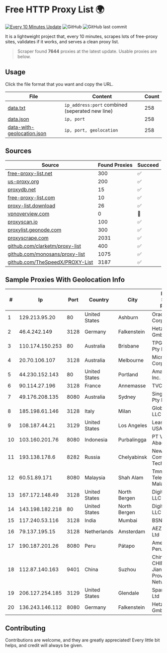 
# Free HTTP Proxy List 🌍

[![Every 10 Minutes Update](https://github.com/mertguvencli/http-proxy-list/actions/workflows/main.yml/badge.svg?branch=main)](https://github.com/mertguvencli/http-proxy-list/actions/workflows/main.yml)
![GitHub](https://img.shields.io/github/license/mertguvencli/http-proxy-list)
![GitHub last commit](https://img.shields.io/github/last-commit/mertguvencli/http-proxy-list)

It is a lightweight project that, every 10 minutes, scrapes lots of free-proxy sites, validates if it works, and serves a clean proxy list.


> Scraper found **7644** proxies at the latest update. Usable proxies are below.

## Usage

Click the file format that you want and copy the URL.


|File|Content|Count|
|----|-------|-----|
|[data.txt](https://raw.githubusercontent.com/mertguvencli/http-proxy-list/main/proxy-list/data.txt)|`ip_address:port` combined (seperated new line)|258|
|[data.json](https://raw.githubusercontent.com/mertguvencli/http-proxy-list/main/proxy-list/data.json)|`ip, port`|258|
|[data-with-geolocation.json](https://raw.githubusercontent.com/mertguvencli/http-proxy-list/main/proxy-list/data-with-geolocation.json)|`ip, port, geolocation`|258|

## Sources

|Source|Found Proxies|Succeed|
|------|-------------|-------|
|[free-proxy-list.net](https://free-proxy-list.net)|300|✅|
|[us-proxy.org](https://www.us-proxy.org)|200|✅|
|[proxydb.net](http://proxydb.net)|15|✅|
|[free-proxy-list.com](https://free-proxy-list.com/?page=&port=&type%5B%5D=http&type%5B%5D=https&up_time=0&search=Search)|10|✅|
|[proxy-list.download](https://www.proxy-list.download/HTTP)|26|✅|
|[vpnoverview.com](https://vpnoverview.com/privacy/anonymous-browsing/free-proxy-servers)|0|🚫|
|[proxyscan.io](https://www.proxyscan.io)|100|✅|
|[proxylist.geonode.com](https://proxylist.geonode.com/api/proxy-list?limit=300&page=1&sort_by=lastChecked&sort_type=desc&protocols=http,https)|300|✅|
|[proxyscrape.com](https://api.proxyscrape.com/v2/?request=displayproxies&protocol=http&timeout=10000&country=all&ssl=all&anonymity=all)|2031|✅|
|[github.com/clarketm/proxy-list](https://raw.githubusercontent.com/clarketm/proxy-list/master/proxy-list-raw.txt)|400|✅|
|[github.com/monosans/proxy-list](https://raw.githubusercontent.com/monosans/proxy-list/main/proxies/http.txt)|1075|✅|
|[github.com/TheSpeedX/PROXY-List](https://raw.githubusercontent.com/TheSpeedX/PROXY-List/master/http.txt)|3187|✅|


## Sample Proxies With Geolocation Info

|#|Ip|Port|Country|City|Internet Service Provider|
|-|--|----|-------|----|-------------------------|
|1|129.213.95.20|80|United States|Ashburn|Oracle Corporation|
|2|46.4.242.149|3128|Germany|Falkenstein|Hetzner Online GmbH|
|3|110.174.150.253|80|Australia|Brisbane|TPG Internet Pty Ltd|
|4|20.70.106.107|3128|Australia|Melbourne|Microsoft Corporation|
|5|44.230.152.143|80|United States|Portland|Amazon.com, Inc.|
|6|90.114.27.196|3128|France|Annemasse|TVCCONV|
|7|49.176.208.135|8080|Australia|Sydney|SingTel Optus Pty Ltd|
|8|185.198.61.146|3128|Italy|Milan|Global Router LLC|
|9|108.187.44.21|3129|United States|Los Angeles|Leaseweb USA, Inc.|
|10|103.160.201.76|8080|Indonesia|Purbalingga|PT Viriya Surya Abadi|
|11|193.138.178.6|8282|Russia|Chelyabinsk|New Communication Technologies|
|12|60.51.89.171|8080|Malaysia|Shah Alam|Tmnet, Telekom Malaysia Bhd.|
|13|167.172.148.49|3128|United States|North Bergen|DigitalOcean, LLC|
|14|143.198.182.218|80|United States|North Bergen|DigitalOcean, LLC|
|15|117.240.53.116|3128|India|Mumbai|BSNL Internet|
|16|79.137.195.15|3128|Netherlands|Amsterdam|AEZA GROUP Ltd|
|17|190.187.201.26|8080|Peru|Pátapo|Americatel Peru S.A.|
|18|112.87.140.163|9401|China|Suzhou|China Unicom CHINA169 Jiangsu Province Network|
|19|206.127.254.185|3129|United States|Glendale|Spartan Host Ltd|
|20|136.243.146.112|8080|Germany|Falkenstein|Hetzner Online GmbH|



## Contributing

Contributions are welcome, and they are greatly appreciated! Every
little bit helps, and credit will always be given.

